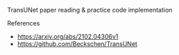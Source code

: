 TransUNet paper reading & practice code implementation

References
 - https://arxiv.org/abs/2102.04306v1
 - https://github.com/Beckschen/TransUNet
